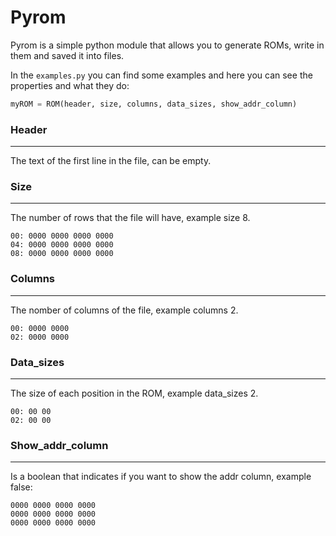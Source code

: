 # Pyrom

Pyrom is a simple python module that allows you to generate ROMs, write in them and saved it into files.

In the `examples.py` you can find some examples and here you can see the properties and what they do:

```python
myROM = ROM(header, size, columns, data_sizes, show_addr_column)
```

### Header

---

The text of the first line in the file, can be empty.

### Size

---

The number of rows that the file will have, example size 8.

```
00: 0000 0000 0000 0000
04: 0000 0000 0000 0000
08: 0000 0000 0000 0000
```

### Columns

---

The nomber of columns of the file, example columns 2.

```
00: 0000 0000
02: 0000 0000
```

### Data_sizes

---

The size of each position in the ROM, example data_sizes 2.

```
00: 00 00
02: 00 00
```

### Show_addr_column

---

Is a boolean that indicates if you want to show the addr column, example false:

```
0000 0000 0000 0000
0000 0000 0000 0000
0000 0000 0000 0000
```
